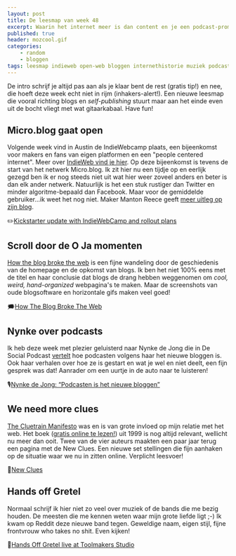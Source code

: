 ```yaml
---
layout: post
title: De leesmap van week 48
excerpt: Waarin het internet meer is dan content en je een podcast-promotie en punkrock krijgt. 
published: true
header: mozcool.gif
categories: 
    - random
    - bloggen
tags: leesmap indieweb open-web bloggen internethistorie muziek podcast
---
```


De intro schrijf je altijd pas aan als je klaar bent de rest (gratis tip!) en nee, die hoeft deze week echt niet in rijm (inhakers-alert!). Een nieuwe leesmap die vooral richting blogs en _self-publishing_ stuurt maar aan het einde even uit de bocht vliegt met wat gitaarkabaal. Have fun!

## Micro.blog gaat open
Volgende week vind in Austin de IndieWebcamp plaats, een bijeenkomst voor makers en fans van eigen platformen en een "people centered internet". Meer over [IndieWeb vind je hier][1]. Op deze bijeenkomst is tevens de start van het netwerk Micro.blog. Ik zit hier nu een tijdje op en eerlijk gezegd ben ik er nog steeds niet uit wat hier weer zoveel anders en beter is dan elk ander netwerk. Natuurlijk is het een stuk rustiger dan Twitter en minder algoritme-bepaald dan Facebook. Maar voor de gemiddelde gebruiker...ik weet het nog niet. Maker Manton Reece geeft [meer uitleg op zijn blog][2].  

✏️[Kickstarter update with IndieWebCamp and rollout plans][3]

## Scroll door de O Ja momenten
[How the blog broke the web][4] is een fijne wandeling door de geschiedenis van de homepage en de opkomst van blogs. Ik ben het niet 100% eens met de titel en haar conclusie dat blogs de drang hebben weggenomen om *cool, weird, hand-organized* webpagina's te maken. Maar de screenshots van oude blogsoftware en horizontale gifs maken veel goed!
  
🗯[How The Blog Broke The Web][5]

## Nynke over podcasts
Ik heb deze week met plezier geluisterd naar Nynke de Jong die in De Social Podcast [vertelt][6] hoe podcasten volgens haar het nieuwe bloggen is. Ook haar verhalen over hoe ze is gestart en wat je wel en niet deelt, een fijn gesprek was dat! Aanrader om een uurtje in de auto naar te luisteren!
  
🎙[Nynke de Jong: “Podcasten is het nieuwe bloggen”][7]

## We need more clues
[The Cluetrain Manifesto][8] was en is van grote invloed op mijn relatie met het web. Het boek ([gratis online te lezen!][9]) uit 1999 is nog altijd relevant, wellicht nu meer dan ooit. Twee van de vier auteurs maakten een paar jaar terug een pagina met de New Clues. Een nieuwe set stellingen die fijn aanhaken op de situatie waar we nu in zitten online. Verplicht leesvoer!
  
💎[New Clues][10]

## Hands off Gretel
Normaal schrijf ik hier niet zo veel over muziek of de bands die me bezig houden. De meesten die me kennen weten waar mijn grote liefde ligt ;-)
Ik kwam op Reddit deze nieuwe band tegen. Geweldige naam, eigen stijl, fijne frontvrouw who takes no shit. Even kijken!
  
🎸[Hands Off Gretel live at Toolmakers Studio][11]


[1]:	/Indieweb
[2]:	http://www.manton.org/2017/11/kickstarter-update-with-indiewebcamp-and-rollout-plans.html
[3]:	http://www.manton.org/2017/11/kickstarter-update-with-indiewebcamp-and-rollout-plans.html
[4]:	https://stackingthebricks.com/how-blogs-broke-the-web/
[5]:	https://stackingthebricks.com/how-blogs-broke-the-web/
[6]:	https://www.marketingfacts.nl/berichten/nynke-de-jong-podcasten-is-het-nieuwe-bloggen
[7]:	https://www.marketingfacts.nl/berichten/nynke-de-jong-podcasten-is-het-nieuwe-bloggen
[8]:	http://www.cluetrain.com/
[9]:	http://www.cluetrain.com/book/
[10]:	http://newclues.cluetrain.com/
[11]:	https://www.reddit.com/r/grunge/comments/7gm53f/hands_off_gretel_full_live_session_at_toolmakers/